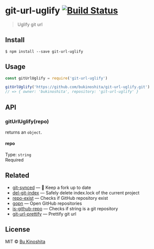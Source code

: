# git-url-uglify [![Build Status](https://travis-ci.org/bukinoshita/git-url-uglify.svg?branch=master)](https://travis-ci.org/bukinoshita/git-url-uglify)

> Uglify git url


## Install

```
$ npm install --save git-url-uglify
```

## Usage
```js
const gitUrlUglify = require('git-url-uglify')

gitUrlUglify('https://github.com/bukinoshita/git-url-uglify.git')
// => { owner: 'bukinoshita', repository: 'git-url-uglify' }
```


## API

### gitUrlUglify(repo)

returns an `object`.

#### repo

Type: `string`<br/>
Required


## Related

- [git-synced](https://github.com/bukinoshita/git-synced) — 🎐 Keep a fork up to date
- [del-git-index](https://github.com/bukinoshita/del-git-index) — Safely delete index.lock of the current project
- [repo-exist](https://github.com/bukinoshita/repo-exist) — Checks if GitHub repository exist
- [gopn](https://github.com/bukinoshita/gopn) — Open GitHub repositories
- [is-github-repo](https://github.com/bukinoshita/is-github-repo) — Checks if string is a git repository
- [git-url-prettify](https://github.com/bukinoshita/git-url-prettify) — Prettify git url


## License

MIT © [Bu Kinoshita](https://bukinoshita.io)
